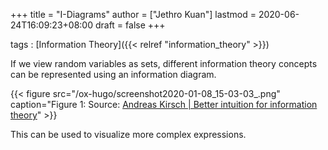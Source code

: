 +++
title = "I-Diagrams"
author = ["Jethro Kuan"]
lastmod = 2020-06-24T16:09:23+08:00
draft = false
+++

tags
: [Information Theory]({{< relref "information_theory" >}})

If we view random variables as sets, different information theory
concepts can be represented using an information diagram.

{{< figure src="/ox-hugo/screenshot2020-01-08_15-03-03_.png" caption="Figure 1: Source: [Andreas Kirsch | Better intuition for information theory](https://www.blackhc.net/blog/2019/better-intuition-for-information-theory/)" >}}

This can be used to visualize more complex expressions.
